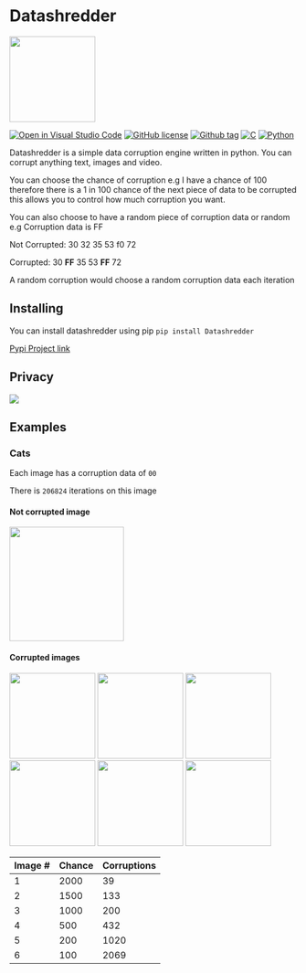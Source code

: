 <h1>Datashredder</h1>
<img src="https://github.com/awesomelewis2007/Datashredder/blob/main/Logos/logo_dark.png?raw=true" width="150"></img>

[![Open in Visual Studio Code](https://open.vscode.dev/badges/open-in-vscode.svg)](https://open.vscode.dev/awesomelewis2007/Datashredder)
[![GitHub license](https://badgen.net/github/license/awesomelewis2007/Datashredder)](https://github.com/awesomelewis2007/Datashredder/blob/master/LICENSE)
[![Github tag](https://badgen.net/github/tag/awesomelewis2007/Datashredder)](https://github.com/awesomelewis2007/Datashredder/tags/)
[![C](https://img.shields.io/badge/--1177AA?logo=c&logoColor=FFFFFF)]()
[![Python](https://img.shields.io/badge/--1177AA?logo=python&logoColor=FFFFFF)]()



Datashredder is a simple data corruption engine written in python. You can corrupt anything text, images and video.


You can choose the chance of corruption e.g I have a chance of 100 therefore there is a 1 in 100 chance of the next piece of data to be corrupted this allows you to control how much corruption you want.

You can also choose to have a random piece of corruption data or random
e.g
Corruption data is FF

Not Corrupted: 30 32 35 53 f0 72

Corrupted: 30 **FF** 35 53 **FF** 72

A random corruption would choose a random corruption data each iteration
## Installing
You can install datashredder using pip
`pip install Datashredder`

[Pypi Project link](https://pypi.org/project/Datashredder/)

## Privacy
![](https://raw.githubusercontent.com/awesomelewis2007/Datashredder/main/Documentation/Privacy.png)
## Examples
### Cats
Each image has a corruption data of `00`

There is `206824` iterations on this image
#### Not corrupted image
<img src="https://raw.githubusercontent.com/awesomelewis2007/Datashredder/main/Documentation/Test%20images/cat.jpg" width="200"></img>
#### Corrupted images
<img src="https://raw.githubusercontent.com/awesomelewis2007/Datashredder/main/Documentation/Corrupted%20images/Cat_39_corruptions.jpg" width="150"></img>
<img src="https://raw.githubusercontent.com/awesomelewis2007/Datashredder/main/Documentation/Corrupted%20images/Cat_133_corruptions.jpg" width="150"></img>
<img src="https://raw.githubusercontent.com/awesomelewis2007/Datashredder/main/Documentation/Corrupted%20images/Cat_200_corruptions.jpg" width="150"></img>
<img src="https://raw.githubusercontent.com/awesomelewis2007/Datashredder/main/Documentation/Corrupted%20images/Cat_432_corruptions.jpg" width="150"></img>
<img src="https://raw.githubusercontent.com/awesomelewis2007/Datashredder/main/Documentation/Corrupted%20images/Cat_1020_corruptions.jpg" width="150"></img>
<img src="https://raw.githubusercontent.com/awesomelewis2007/Datashredder/main/Documentation/Corrupted%20images/Cat_2069_corruptions.jpg" width="150"></img>

| Image # | Chance | Corruptions |
|---------|--------|-------------|
| 1       | 2000   | 39          |
| 2       | 1500   | 133         |
| 3       | 1000   | 200         |
| 4       | 500    | 432         |
| 5       | 200    | 1020        |
| 6       | 100    | 2069        |
